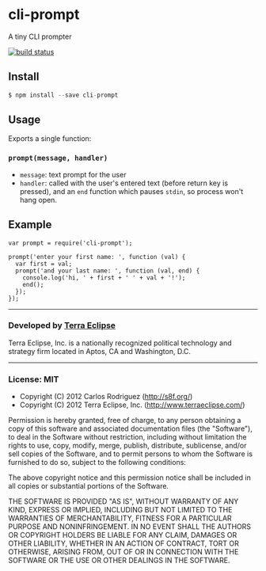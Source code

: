 cli-prompt
==========

A tiny CLI prompter

[![build status](https://secure.travis-ci.org/carlos8f/node-cli-prompt.png)](http://travis-ci.org/carlos8f/node-cli-prompt)

Install
-------

```javascript
$ npm install --save cli-prompt
```

Usage
-----

Exports a single function:

### `prompt(message, handler)`

- `message`: text prompt for the user
- `handler`: called with the user's entered text (before return key is pressed),
  and an `end` function which pauses `stdin`, so process won't hang open.

Example
-------

```
var prompt = require('cli-prompt');

prompt('enter your first name: ', function (val) {
  var first = val;
  prompt('and your last name: ', function (val, end) {
    console.log('hi, ' + first + ' ' + val + '!');
    end();
  });
});
```

- - -

### Developed by [Terra Eclipse](http://www.terraeclipse.com)
Terra Eclipse, Inc. is a nationally recognized political technology and
strategy firm located in Aptos, CA and Washington, D.C.

- - -

### License: MIT

- Copyright (C) 2012 Carlos Rodriguez (http://s8f.org/)
- Copyright (C) 2012 Terra Eclipse, Inc. (http://www.terraeclipse.com/)

Permission is hereby granted, free of charge, to any person obtaining a copy
of this software and associated documentation files (the "Software"), to deal
in the Software without restriction, including without limitation the rights
to use, copy, modify, merge, publish, distribute, sublicense, and/or sell
copies of the Software, and to permit persons to whom the Software is furnished
to do so, subject to the following conditions:

The above copyright notice and this permission notice shall be included in
all copies or substantial portions of the Software.

THE SOFTWARE IS PROVIDED "AS IS", WITHOUT WARRANTY OF ANY KIND, EXPRESS OR
IMPLIED, INCLUDING BUT NOT LIMITED TO THE WARRANTIES OF MERCHANTABILITY,
FITNESS FOR A PARTICULAR PURPOSE AND NONINFRINGEMENT. IN NO EVENT SHALL THE
AUTHORS OR COPYRIGHT HOLDERS BE LIABLE FOR ANY CLAIM, DAMAGES OR OTHER
LIABILITY, WHETHER IN AN ACTION OF CONTRACT, TORT OR OTHERWISE, ARISING FROM,
OUT OF OR IN CONNECTION WITH THE SOFTWARE OR THE USE OR OTHER DEALINGS IN THE
SOFTWARE.